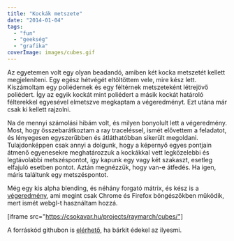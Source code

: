 ```yaml
---
title: "Kockák metszete"
date: "2014-01-04"
tags: 
  - "fun"
  - "geekség"
  - "grafika"
coverImage: images/cubes.gif
---
```


Az egyetemen volt egy olyan beadandó, amiben két kocka metszetét kellett megjeleníteni. Egy egész hétvégét eltöltöttem vele, mire kész lett. Kiszámoltam egy poliédernek és egy féltérnek metszeteként létrejövő poliédert. Így az egyik kockát mint poliédert a másik kockát határoló félterekkel egyesével elmetszve megkaptam a végeredményt. Ezt utána már csak ki kellett rajzolni.

Na de mennyi számolási hibám volt, és milyen bonyolult lett a végeredmény. Most, hogy összebarátkoztam a ray traceléssel, ismét elővettem a feladatot, és lényegesen egyszerűbben és átláthatóbban sikerült megoldani. Tulajdonképpen csak annyi a dolgunk, hogy a képernyő egyes pontjain átmenő egyenesekre meghatározzuk a kockákkal vett legközelebbi és legtávolabbi metszéspontot, így kapunk egy vagy két szakaszt, esetleg elfajuló esetben pontot. Aztán megnézzük, hogy van-e átfedés. Ha igen, máris találtunk egy metszéspontot.

Még egy kis alpha blending, és néhány forgató mátrix, és kész is a [végeredmény](https://csokavar.hu/projects/raymarch/cubes/), ami megint csak Chrome és Firefox böngészőkben működik, mert ismét webgl-t használtam hozzá.

[iframe src="https://csokavar.hu/projects/raymarch/cubes/"]

A forráskód githubon is [elérhető](https://github.com/encse/raymarch), ha bárkit édekel az ilyesmi.
